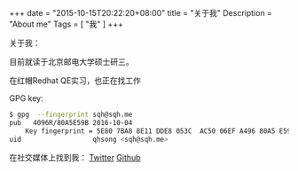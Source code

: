 +++
date = "2015-10-15T20:22:20+08:00"
title = "关于我"
Description = "About me"
Tags = [
   "我"
]
+++

关于我：

目前就读于北京邮电大学硕士研三。

在红帽Redhat QE实习，也正在找工作

GPG key:
```bash
$ gpg  --fingerprint sqh@sqh.me
pub   4096R/80A5E59B 2016-10-04
	Key fingerprint = 5E80 7BA8 8E11 DDE8 053C  AC50 06EF A496 80A5 E59B
uid                  qhsong <sqh@sqh.me>

```

在社交媒体上找到我：
[Twitter](https://twitter.com/qihansong)
[Github](https://github.com/qhsong)

